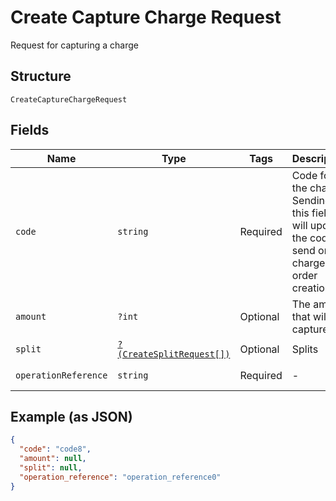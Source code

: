
# Create Capture Charge Request

Request for capturing a charge

## Structure

`CreateCaptureChargeRequest`

## Fields

| Name | Type | Tags | Description | Getter | Setter |
|  --- | --- | --- | --- | --- | --- |
| `code` | `string` | Required | Code for the charge. Sending this field will update the code send on the charge and order creation. | getCode(): string | setCode(string code): void |
| `amount` | `?int` | Optional | The amount that will be captured | getAmount(): ?int | setAmount(?int amount): void |
| `split` | [`?(CreateSplitRequest[])`](../../doc/models/create-split-request.md) | Optional | Splits | getSplit(): ?array | setSplit(?array split): void |
| `operationReference` | `string` | Required | - | getOperationReference(): string | setOperationReference(string operationReference): void |

## Example (as JSON)

```json
{
  "code": "code8",
  "amount": null,
  "split": null,
  "operation_reference": "operation_reference0"
}
```

